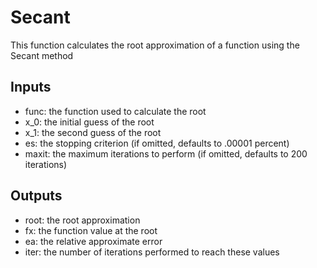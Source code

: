 # Secant
This function calculates the root approximation of a function using the Secant method
## Inputs
* func: the function used to calculate the root
* x_0: the initial guess of the root
* x_1: the second guess of the root
* es: the stopping criterion (if omitted, defaults to .00001 percent)
* maxit: the maximum iterations to perform (if omitted, defaults to 200 iterations)
## Outputs
* root: the root approximation
* fx: the function value at the root
* ea: the relative approximate error
* iter: the number of iterations performed to reach these values
